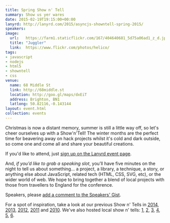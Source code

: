 ```yaml
---
title: Spring Show n' Tell
summary: Show us yer wares
date: 2015-02-19T19:15:00+00:00
lanyrd: http://lanyrd.com/2015/asyncjs-showntell-spring-2015/
speakers:
image:
  url:   https://farm1.staticflickr.com/167/404640681_5d75a06ad1_z_d.jpg?zz=1
  title: "Juggler"
  link:  https://www.flickr.com/photos/helico/
tags:
- javascript
- nodejs
- html5
- showntell
- css
venue:
  name: 68 Middle St
  link: http://68middle.st
  location: http://goo.gl/maps/dxEiT
  address: Brighton, BN1
  latlong: 50.82116,-0.143144
layout: event.html
collection: events
---
```


Christmas is now a distant memory, summer is still a little way off, so let's cheer ourselves up with a Show'n'Tell! The winter months are the perfect time for beavering away on hack projects whilst it's cold and dark outside, so come one and come all and share your beautiful creations.

If you'd like to attend, just [sign up on the Lanyrd event page][event-lanyrd].

And, _if you’d like to grab a speaking slot_, you’ll have five minutes on the night to tell us about something… a project, a library, a technique, a story, or anything else about JavaScript, related tech (HTML, CSS, SVG, etc), or the wider world of web. We hope to bring together a blend of local projects with those from travellers to England for the conference.

Speakers, please <a data-gist href="https://gist.github.com/larister/be8bedc39d376ab6b8aa">add a comment to the Speakers' Gist</a>.

For a spot of inspiration, take a look at our previous Show n' Tells in [2014][showntell-2014], [2013][showntell-2013], [2012][showntell-2012], [2011][showntell-2011] and [2010][showntell-2010]. We've also hosted local show n' tells: [1][birthday-4], [2][birthday-3], [3][birthday-2], [4][birthday-1], [5][showntell-2], [6][showntell-1].


[event-lanyrd]: http://lanyrd.com/2015/asyncjs-february/

[async]: http://asyncjs.com
[showntell-1]: http://asyncjs.com/showntell/
[showntell-2]: http://asyncjs.com/showntell2/
[birthday-1]: http://asyncjs.com/birthday/
[birthday-2]: http://asyncjs.com/birthday2/
[birthday-3]: http://asyncjs.com/birthday3/
[birthday-4]: http://asyncjs.com/birthday4/
[showntell-2010]: http://asyncjs.com/showntell3/
[showntell-2011]: http://asyncjs.com/international2011/
[showntell-2012]: http://asyncjs.com/showntell-2012/
[showntell-2013]: http://asyncjs.com/showntell-2013/
[showntell-2014]: http://asyncjs.com/showntell-2014/
